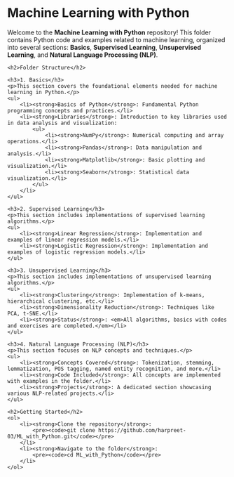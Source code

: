 <!DOCTYPE html>
<html lang="en">
<head>
    <meta charset="UTF-8">
    <meta name="viewport" content="width=device-width, initial-scale=1.0">
    <title>Machine Learning with Python</title>
</head>
<body>
    <h1>Machine Learning with Python</h1>
    <p>Welcome to the <strong>Machine Learning with Python</strong> repository! This folder contains Python code and examples related to machine learning, organized into several sections: <strong>Basics</strong>, <strong>Supervised Learning</strong>, <strong>Unsupervised Learning</strong>, and <strong>Natural Language Processing (NLP)</strong>.</p>

    <h2>Folder Structure</h2>

    <h3>1. Basics</h3>
    <p>This section covers the foundational elements needed for machine learning in Python.</p>
    <ul>
        <li><strong>Basics of Python</strong>: Fundamental Python programming concepts and practices.</li>
        <li><strong>Libraries</strong>: Introduction to key libraries used in data analysis and visualization:
            <ul>
                <li><strong>NumPy</strong>: Numerical computing and array operations.</li>
                <li><strong>Pandas</strong>: Data manipulation and analysis.</li>
                <li><strong>Matplotlib</strong>: Basic plotting and visualization.</li>
                <li><strong>Seaborn</strong>: Statistical data visualization.</li>
            </ul>
        </li>
    </ul>

    <h3>2. Supervised Learning</h3>
    <p>This section includes implementations of supervised learning algorithms.</p>
    <ul>
        <li><strong>Linear Regression</strong>: Implementation and examples of linear regression models.</li>
        <li><strong>Logistic Regression</strong>: Implementation and examples of logistic regression models.</li>
    </ul>

    <h3>3. Unsupervised Learning</h3>
    <p>This section includes implementations of unsupervised learning algorithms.</p>
    <ul>
        <li><strong>Clustering</strong>: Implementation of k-means, hierarchical clustering, etc.</li>
        <li><strong>Dimensionality Reduction</strong>: Techniques like PCA, t-SNE.</li>
        <li><strong>Status</strong>: <em>All algorithms, basics with codes and exercises are completed.</em></li>
    </ul>

    <h3>4. Natural Language Processing (NLP)</h3>
    <p>This section focuses on NLP concepts and techniques.</p>
    <ul>
        <li><strong>Concepts Covered</strong>: Tokenization, stemming, lemmatization, POS tagging, named entity recognition, and more.</li>
        <li><strong>Code Included</strong>: All concepts are implemented with examples in the folder.</li>
        <li><strong>Projects</strong>: A dedicated section showcasing various NLP-related projects.</li>
    </ul>

    <h2>Getting Started</h2>
    <ol>
        <li><strong>Clone the repository</strong>:
            <pre><code>git clone https://github.com/harpreet-03/ML_with_Python.git</code></pre>
        </li>
        <li><strong>Navigate to the folder</strong>:
            <pre><code>cd ML_with_Python</code></pre>
        </li>
    </ol>

</body>
</html>
